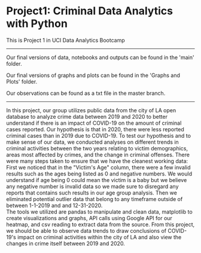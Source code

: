 # Project1: Criminal Data Analytics with Python
This is Project 1 in UCI Data Analytics Bootcamp
****
Our final versions of data, notebooks and outputs can be found in the 'main' folder. 

Our final versions of graphs and plots can be found in the 'Graphs and Plots' folder. 

Our observations can be found as a txt file in the master branch. 
****
In this project, our group utilizes public data from the city of LA open database to analyze crime data between 2019 and 2020 to better understand if there is an impact of COVID-19 on the amount of criminal cases reported. Our hypothesis is that in 2020, there were less reported criminal cases than in 2019 due to COVID-19. To test our hypothesis and to make sense of our data, we conducted analyses on different trends in criminal activities between the two years relating to victim demographics, areas most affected by crimes, and the change in criminal offenses.
There were many steps taken to ensure that we have the cleanest working data: First we noticed that in the "Victim's Age" column, there were a few invalid results such as the ages being listed as 0 and negative numbers. We would understand if age being 0 could mean the victim is a baby but we believe any negative number is invalid data so we made sure to disregard any reports that contains such results in our age group analysis. Then we eliminated potential outlier data that belong to any timeframe outside of between 1-1-2019 and and 12-31-2020.   
The tools we utilized are pandas to manipulate and clean data, matplotlib to create visualizations and graphs, API calls using Google API for our heatmap, and csv reading to extract data from the source. 
From this project, we should be able to observe data trends to draw conclusions of COVID-19's impact on criminal activities within the city of LA and also view the changes in crime itself between 2019 and 2020.  
